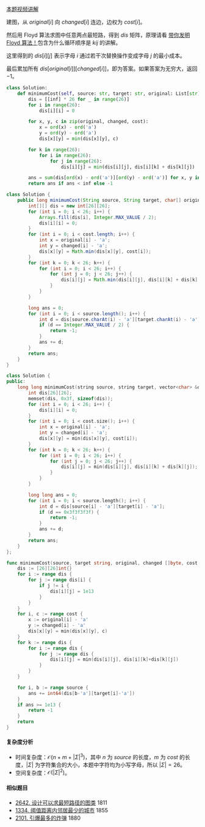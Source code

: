 [本题视频讲解](https://www.bilibili.com/video/BV1rG411k72D/)

建图，从 $\textit{original}[i]$ 向 $\textit{changed}[i]$ 连边，边权为 $\textit{cost}[i]$。

然后用 Floyd 算法求图中任意两点最短路，得到 $\textit{dis}$ 矩阵，原理请看 [带你发明 Floyd 算法！](https://leetcode.cn/problems/find-the-city-with-the-smallest-number-of-neighbors-at-a-threshold-distance/solution/dai-ni-fa-ming-floyd-suan-fa-cong-ji-yi-m8s51/)包含为什么循环顺序是 $kij$ 的讲解。

这里得到的 $\textit{dis}[i][j]$ 表示字母 $i$ 通过若干次替换操作变成字母 $j$ 的最小成本。

最后累加所有 $\textit{dis}[\textit{original}[i]][\textit{changed}[i]]$，即为答案。如果答案为无穷大，返回 $-1$。

```py [sol-Python3]
class Solution:
    def minimumCost(self, source: str, target: str, original: List[str], changed: List[str], cost: List[int]) -> int:
        dis = [[inf] * 26 for _ in range(26)]
        for i in range(26):
            dis[i][i] = 0

        for x, y, c in zip(original, changed, cost):
            x = ord(x) - ord('a')
            y = ord(y) - ord('a')
            dis[x][y] = min(dis[x][y], c)

        for k in range(26):
            for i in range(26):
                for j in range(26):
                    dis[i][j] = min(dis[i][j], dis[i][k] + dis[k][j])

        ans = sum(dis[ord(x) - ord('a')][ord(y) - ord('a')] for x, y in zip(source, target))
        return ans if ans < inf else -1
```

```java [sol-Java]
class Solution {
    public long minimumCost(String source, String target, char[] original, char[] changed, int[] cost) {
        int[][] dis = new int[26][26];
        for (int i = 0; i < 26; i++) {
            Arrays.fill(dis[i], Integer.MAX_VALUE / 2);
            dis[i][i] = 0;
        }
        for (int i = 0; i < cost.length; i++) {
            int x = original[i] - 'a';
            int y = changed[i] - 'a';
            dis[x][y] = Math.min(dis[x][y], cost[i]);
        }
        for (int k = 0; k < 26; k++) {
            for (int i = 0; i < 26; i++) {
                for (int j = 0; j < 26; j++) {
                    dis[i][j] = Math.min(dis[i][j], dis[i][k] + dis[k][j]);
                }
            }
        }

        long ans = 0;
        for (int i = 0; i < source.length(); i++) {
            int d = dis[source.charAt(i) - 'a'][target.charAt(i) - 'a'];
            if (d == Integer.MAX_VALUE / 2) {
                return -1;
            }
            ans += d;
        }
        return ans;
    }
}
```

```cpp [sol-C++]
class Solution {
public:
    long long minimumCost(string source, string target, vector<char> &original, vector<char> &changed, vector<int> &cost) {
        int dis[26][26];
        memset(dis, 0x3f, sizeof(dis));
        for (int i = 0; i < 26; i++) {
            dis[i][i] = 0;
        }
        for (int i = 0; i < cost.size(); i++) {
            int x = original[i] - 'a';
            int y = changed[i] - 'a';
            dis[x][y] = min(dis[x][y], cost[i]);
        }
        for (int k = 0; k < 26; k++) {
            for (int i = 0; i < 26; i++) {
                for (int j = 0; j < 26; j++) {
                    dis[i][j] = min(dis[i][j], dis[i][k] + dis[k][j]);
                }
            }
        }

        long long ans = 0;
        for (int i = 0; i < source.length(); i++) {
            int d = dis[source[i] - 'a'][target[i] - 'a'];
            if (d == 0x3f3f3f3f) {
                return -1;
            }
            ans += d;
        }
        return ans;
    }
};
```

```go [sol-Go]
func minimumCost(source, target string, original, changed []byte, cost []int) (ans int64) {
	dis := [26][26]int{}
	for i := range dis {
		for j := range dis[i] {
			if j != i {
				dis[i][j] = 1e13
			}
		}
	}
	for i, c := range cost {
		x := original[i] - 'a'
		y := changed[i] - 'a'
		dis[x][y] = min(dis[x][y], c)
	}
	for k := range dis {
		for i := range dis {
			for j := range dis {
				dis[i][j] = min(dis[i][j], dis[i][k]+dis[k][j])
			}
		}
	}

	for i, b := range source {
		ans += int64(dis[b-'a'][target[i]-'a'])
	}
	if ans >= 1e13 {
		return -1
	}
	return
}
```

#### 复杂度分析

- 时间复杂度：$\mathcal{O}(n+m+|\Sigma|^3)$，其中 $n$ 为 $\textit{source}$ 的长度，$m$ 为 $\textit{cost}$ 的长度，$|\Sigma|$ 为字符集合的大小，本题中字符均为小写字母，所以 $|\Sigma|=26$。
- 空间复杂度：$\mathcal{O}(|\Sigma|^2)$。

#### 相似题目

- [2642. 设计可以求最短路径的图类](https://leetcode.cn/problems/design-graph-with-shortest-path-calculator/) 1811
- [1334. 阈值距离内邻居最少的城市](https://leetcode.cn/problems/find-the-city-with-the-smallest-number-of-neighbors-at-a-threshold-distance/) 1855
- [2101. 引爆最多的炸弹](https://leetcode.cn/problems/detonate-the-maximum-bombs/) 1880
